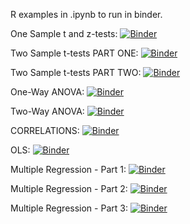 R examples in .ipynb to run in binder.

One Sample t and z-tests: [![Binder](https://mybinder.org/badge_logo.svg)](https://mybinder.org/v2/gh/adriannebradford/INST_314_examples/master?filepath=One%20Sample%20z-%20and%20t-tests.ipynb)

Two Sample t-tests PART ONE: [![Binder](https://mybinder.org/badge_logo.svg)](https://mybinder.org/v2/gh/adriannebradford/INST_314_examples/master?filepath=Two-Sample%20t-tests%20-%20PART%20ONE.ipynb)

Two Sample t-tests PART TWO: [![Binder](https://mybinder.org/badge_logo.svg)](https://mybinder.org/v2/gh/adriannebradford/INST_314_examples/master?filepath=Two-Sample%20t-tests%20-%20PART%20TWO.ipynb)

One-Way ANOVA: [![Binder](https://mybinder.org/badge_logo.svg)](https://mybinder.org/v2/gh/adriannebradford/INST_314_examples/master?filepath=One-Way%20ANOVA%20-%20Baseball%20Data%20-%20binder.ipynb)

Two-Way ANOVA:  [![Binder](https://mybinder.org/badge_logo.svg)](https://mybinder.org/v2/gh/adriannebradford/INST_314_examples/master?filepath=One-Way%20ANOVA%20-%20Baseball%20Data%20-%20binder.ipynb)

CORRELATIONS: [![Binder](https://mybinder.org/badge_logo.svg)](https://mybinder.org/v2/gh/adriannebradford/INST_314_examples/master?filepath=Correlations.ipynb)

OLS: [![Binder](https://mybinder.org/badge_logo.svg)](https://mybinder.org/v2/gh/adriannebradford/INST_314_examples/master?filepath=Simple%20Linear%20Regression%20-%20OLS.ipynb)

Multiple Regression - Part 1: [![Binder](https://mybinder.org/badge_logo.svg)](https://mybinder.org/v2/gh/adriannebradford/INST_314_examples/master?filepath=Multiple_Regression_PART_ONE.ipynb)

Multiple Regression - Part 2: [![Binder](https://mybinder.org/badge_logo.svg)](https://mybinder.org/v2/gh/adriannebradford/INST_314_examples/master?filepath=Multiple_Regression_PART_TWO.ipynb)

Multiple Regression - Part 3: [![Binder](https://mybinder.org/badge_logo.svg)](https://mybinder.org/v2/gh/adriannebradford/INST_314_examples/master?filepath=Multiple_Regression_PART_THREE.ipynb)
